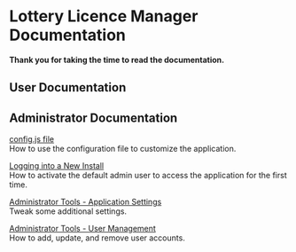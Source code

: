# Lottery Licence Manager Documentation

**Thank you for taking the time to read the documentation.**

## User Documentation

## Administrator Documentation

[config.js file](admin-configJS.md)<br />
How to use the configuration file to customize the application.

[Logging into a New Install](admin-login.md)<br />
How to activate the default admin user to access the application for the first time.

[Administrator Tools - Application Settings](admin-applicationSettings.md)<br />
Tweak some additional settings.

[Administrator Tools - User Management](admin-userManagement.md)<br />
How to add, update, and remove user accounts.
